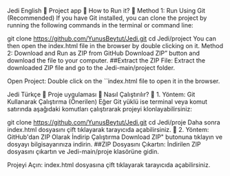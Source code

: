 Jedi English
📝 Project app
🚀 How to Run it?
🔹 Method 1: Run Using Git (Recommended)
If you have Git installed, you can clone the project by running the following commands in the terminal or command line:

git clone https://github.com/YunusBeytut/Jedi.git
cd Jedi/project
You can then open the index.html file in the browser by double clicking on it.
Method 2: Download and Run as ZIP from GitHub
Download ZIP” button and download the file to your computer.
##Extract the ZIP File: Extract the downloaded ZIP file and go to the Jedi-main/project folder.

Open Project:
Double click on the ``index.html file to open it in the browser.

Jedi Türkçe
📝 Proje uygulaması
🚀 Nasıl Çalıştırılır?
🔹 1. Yöntem: Git Kullanarak Çalıştırma (Önerilen)
Eğer Git yüklü ise terminal veya komut satırında aşağıdaki komutları çalıştırarak projeyi klonlayabilirsiniz:

git clone https://github.com/YunusBeytut/Jedi.git
cd Jedi/proje
Daha sonra index.html dosyasını çift tıklayarak tarayıcıda açabilirsiniz.
🔹 2. Yöntem: GitHub'dan ZIP Olarak İndirip Çalıştırma
Download ZIP" butonuna tıklayın ve dosyayı bilgisayarınıza indirin.
##ZIP Dosyasını Çıkartın: İndirilen ZIP dosyasını çıkartın ve Jedi-main/proje klasörüne gidin.

Projeyi Açın:
index.html dosyasına çift tıklayarak tarayıcıda açabilirsiniz.
